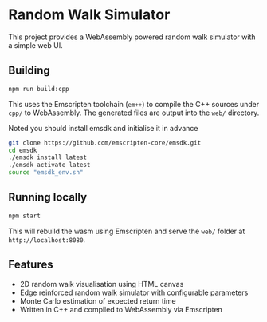 # Random Walk Simulator

This project provides a WebAssembly powered random walk simulator with a simple web UI.

## Building

```bash
npm run build:cpp
```

This uses the Emscripten toolchain (`em++`) to compile the C++ sources under `cpp/` to WebAssembly. The generated files are output into the `web/` directory.

Noted you should install emsdk and initialise it in advance

```bash
git clone https://github.com/emscripten-core/emsdk.git
cd emsdk
./emsdk install latest
./emsdk activate latest
source "emsdk_env.sh"
```

## Running locally

```bash
npm start
```

This will rebuild the wasm using Emscripten and serve the `web/` folder at `http://localhost:8080`.

## Features

- 2D random walk visualisation using HTML canvas
- Edge reinforced random walk simulator with configurable parameters
- Monte Carlo estimation of expected return time
- Written in C++ and compiled to WebAssembly via Emscripten
